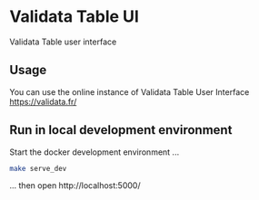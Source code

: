 # Validata Table UI

Validata Table user interface

## Usage

You can use the online instance of Validata Table User Interface https://validata.fr/

## Run in local development environment

Start the docker development environment ...
```bash
make serve_dev
```
... then open http://localhost:5000/